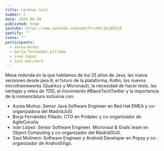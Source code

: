 ```yaml
---
title: Laretas test
number: 1
date: 2020-06-29
published: true
youtube: https://www.youtube.com/watch?v=MtcImjBFEj0
spotify: ""
ivoox: ""
participants:
  - aurea-munoz
  - borja-fernandez-pillado
  - ivan-lopez
  - saul-molinero
---
```


Mesa redonda en la que hablamos de los 25 años de Java, las nueva versiones desde java 8, el futuro de la plataforma, Kotlin, los nuevos microframeworks (Quarkus y Micronaut), la necesidad de hacer tests, las ventajas y retos de TDD, el movimiento #BlackTechTwitter y la importancia de la nomenclatura inclusiva con:

- Aurea Muñoz: Senior Java Software Engineer en Red Hat EMEA y co-organizadora del MadridJUG
- Borja Fernández Pillado: CTO en Pridatec y co-organizador de AgileCoruña
- Iván López: Senior Software Engineer. Micronaut & Grails team en Object Computing y co-organizador del MadridGUG.
- Saul Molinero: Software Engineer y Android Developer en Popsy y co-organizador de AndroidVigo.
